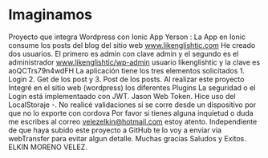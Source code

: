 # Imaginamos
Proyecto que integra Wordpress con Ionic App
Yerson : La App en Ionic consume los posts del blog del sitio web www.likenglishtic.com
He creado dos usuarios.  El primero es admin con clave admin 
y el segundo es el administrador www.likenglishtic/wp-admin  usuario likenglishtic y la clave es aoQCTrs79n4wdFH
La aplicación tiene los tres elementos solicitados 1. Login 2. Get de los post y 3. Post de los posts.
Al realizar este proyecto Integré en el sitio web (wordpress) los diferentes Plugins
La seguridad o el Login está implementaado con JWT.   Jason Web Token.
Hice uso del LocalStoraje -.  No realicé validaciones si se corre desde un dispositivo por que no lo exporte con cordova
Por favor si tienes alguna inquietud o duda me escribes al correo velezelkin@hotmail.com estoy atento.
Independiente de que haya subido este proyecto a GitHub te lo voy a enviar via webTransfer para evitar algun detalle.
Muchas gracias
Saludos y Exitos.  
ELKIN MORENO VELEZ.
